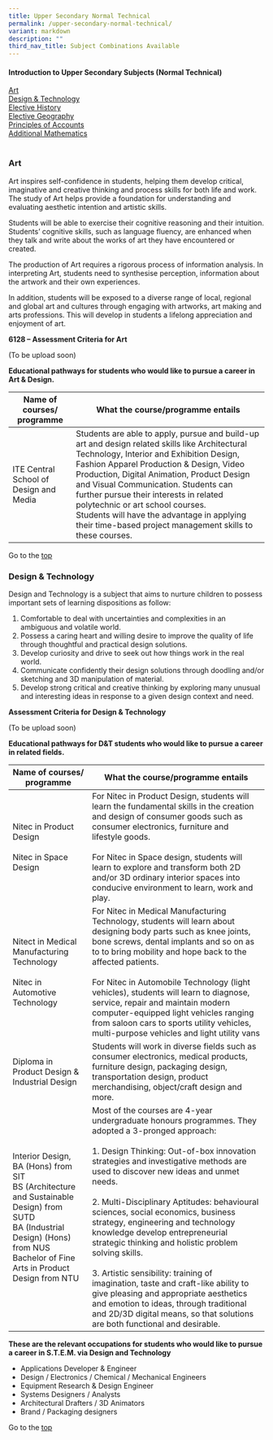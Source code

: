 ```yaml
---
title: Upper Secondary Normal Technical
permalink: /upper-secondary-normal-technical/
variant: markdown
description: ""
third_nav_title: Subject Combinations Available
---
```

#### **Introduction to Upper Secondary Subjects (Normal Technical)**

<a href="#section-1">Art</a><br>
<a href="#section-2">Design &amp; Technology</a><br>
<a href="#section-3">Elective History</a><br>
<a href="#section-4">Elective Geography</a><br>
<a href="#section-5">Principles of Accounts</a><br>
<a href="#section-6">Additional Mathematics</a><br>
<a href="#section-7"></a><br>
<a href="#section-8"></a> 

<h3 id="section-1">Art</h3>

Art inspires self-confidence in students, helping them develop critical, imaginative and creative thinking and process skills for both life and work. The study of Art helps provide a foundation for understanding and evaluating aesthetic intention and artistic skills.&nbsp;

Students will be able to exercise their cognitive reasoning and their intuition. Students’ cognitive skills, such as language fluency, are enhanced when they talk and write about the works of art they have encountered or created.&nbsp;

The production of Art requires a rigorous process of information analysis. In interpreting Art, students need to synthesise perception, information about the artwork and their own experiences.&nbsp;

In addition, students will be exposed to a diverse range of local, regional and global art and cultures through engaging with artworks, art making and arts professions. This will develop in students a lifelong appreciation and enjoyment of art.

 **6128 – Assessment Criteria for Art**
 
 (To be upload soon)
 
**Educational pathways for students who would like to pursue a career in Art &amp; Design.**

| Name of courses/ programme | What the course/programme entails | 
| -------- | -------- | 
| ITE Central School of Design and Media | Students are able to apply, pursue and build-up art and design related skills like Architectural Technology, Interior and Exhibition Design, Fashion Apparel Production &amp; Design, Video Production, Digital Animation, Product Design and Visual Communication. Students can further pursue their interests in related polytechnic or art school courses. <br>Students will have the advantage in applying their time-based project management skills to these courses. | 

Go to the <a href="#section-1">top</a>

<h3 id="section-2">Design &amp; Technology</h3>

Design and Technology is a subject that aims to nurture children to possess important sets of learning dispositions as follow:

1.  Comfortable to deal with uncertainties and complexities in an ambiguous and volatile world.   
2.  Possess a caring heart and willing desire to improve the quality of life through thoughtful and practical design solutions.
3.  Develop curiosity and drive to seek out how things work in the real world.    
4.  Communicate confidently their design solutions through doodling and/or sketching and 3D manipulation of material.   
5.  Develop strong critical and creative thinking by exploring many unusual and interesting ideas in response to a given design context and need.

**Assessment Criteria for Design &amp; Technology**

(To be upload soon)

**Educational pathways for D&amp;T students who would like to pursue a career in related fields.**

| Name of courses/ programme | What the course/programme entails | 
| -------- | -------- |
| Nitec in Product Design <br><br> Nitec in Space Design | For Nitec in Product Design, students will learn the fundamental skills in the creation and design of consumer goods such as consumer electronics, furniture and lifestyle goods.<br><br>For Nitec in Space design, students will learn to explore and transform both 2D and/or 3D ordinary interior spaces into conducive environment to learn, work and play. | 
| Nitect in Medical Manufacturing Technology <br><br> Nitec in Automotive Technology | For Nitec in Medical Manufacturing Technology, students will learn about designing body parts such as knee joints, bone screws, dental implants and so on as to to bring mobility and hope back to the affected patients. <br><br>For Nitec in Automobile Technology (light vehicles), students will learn to diagnose, service, repair and maintain modern computer-equipped light vehicles ranging from saloon cars to sports utility vehicles, multi-purpose vehicles and light utility vans|
| Diploma in Product Design &amp; Industrial Design | Students will work in diverse fields such as consumer electronics, medical products, furniture design, packaging design, transportation design, product merchandising, object/craft design and more. |
| Interior Design, BA (Hons) from SIT<br>BS (Architecture and Sustainable Design) from SUTD<br>BA (Industrial Design) (Hons) from NUS<br>Bachelor of Fine Arts in Product Design from NTU | Most of the courses are 4-year undergraduate honours programmes. They adopted a 3-pronged approach: <br><br>1.  Design Thinking: Out-of-box innovation strategies and investigative methods are used to discover new ideas and unmet needs.<br><br>2.  Multi-Disciplinary Aptitudes: behavioural sciences, social economics, business strategy, engineering and technology knowledge develop entrepreneurial strategic thinking and holistic problem solving skills.<br><br>3.  Artistic sensibility: training of imagination, taste and craft-like ability to give pleasing and appropriate aesthetics and emotion to ideas, through traditional and 2D/3D digital means, so that solutions are both functional and desirable. |

**These are the relevant occupations for students who would like to pursue a career in S.T.E.M. via Design and Technology**

* Applications Developer &amp; Engineer
* Design / Electronics / Chemical / Mechanical Engineers
* Equipment Research &amp; Design Engineer
* Systems Designers / Analysts
* Architectural Drafters / 3D Animators
* Brand / Packaging designers 

Go to the <a href="#section-1">top</a>